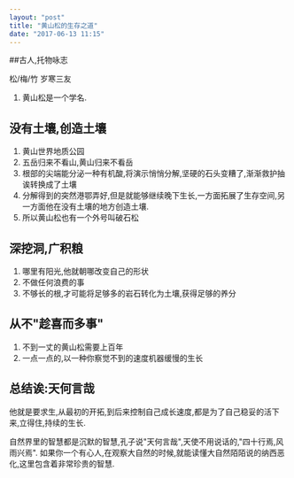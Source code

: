 ```yaml
---
layout: "post"
title: "黄山松的生存之道"
date: "2017-06-13 11:15"
---
```

##古人,托物咏志


松/梅/竹  岁寒三友

1. 黄山松是一个学名.


## 没有土壤,创造土壤

1. 黄山世界地质公园
2. 五岳归来不看山,黄山归来不看岳
3. 根部的尖端能分泌一种有机酸,将演示悄悄分解,坚硬的石头变糟了,渐渐救护抽诶转换成了土壤
4. 分解得到的突然港鄂弄好,但是就能够继续晚下生长,一方面拓展了生存空间,另一方面他在没有土壤的地方创造土壤.
5. 所以黄山松也有一个外号叫破石松

## 深挖洞,广积粮
1. 哪里有阳光,他就朝哪改变自己的形状
2. 不做任何浪费的事
3. 不够长的根,才可能将足够多的岩石转化为土壤,获得足够的养分

## 从不"趁喜而多事"
1. 不到一丈的黄山松需要上百年
2. 一点一点的,以一种你察觉不到的速度机器缓慢的生长

## 总结诶:天何言哉
他就是要求生,从最初的开拓,到后来控制自己成长速度,都是为了自己稳妥的活下来,立得住,持续的生长.

自然界里的智慧都是沉默的智慧,孔子说"天何言哉",天使不用说话的,"四十行焉,风雨兴焉".
如果你一个有心人,在观察大自然的时候,就能读懂大自然陌陌说的纳西恶化,这里包含着非常珍贵的智慧.
